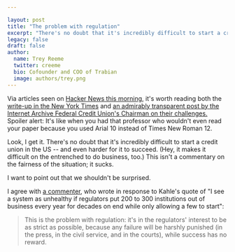 ```yaml
---

layout: post
title: "The problem with regulation"
excerpt: "There's no doubt that it's incredibly difficult to start a credit union in the US and even harder for it to succeed. Why are we surprised?"
legacy: false
draft: false
author:
  name: Trey Reeme
  twitter: creeme
  bio: Cofounder and COO of Trabian
  image: authors/trey.png
---
```


Via articles seen on [Hacker News this morning](https://news.ycombinator.com/news), it\'s worth reading both the [write-up in the New York Times](http://www.nytimes.com/2015/11/25/business/dealbook/dream-of-new-kind-of-credit-union-is-burdened-by-bureaucracy.html?_r=0) and
[an admirably transparent post by the Internet Archive Federal Credit Union\'s Chairman on their challenges.](https://blog.archive.org/2015/11/24/difficult-times-at-our-credit-union/) Spoiler alert: It's like when you had that professor who wouldn\'t even read your paper because you used Arial 10 instead of Times New Roman 12.

Look, I get it. There\'s no doubt that it\'s incredibly difficult to start a credit union in the US \-\- and even harder for it to succeed. (Hey, it makes it difficult on the entrenched to do business, too.) This isn\'t a commentary on the fairness of the situation; it sucks.

I want to point out that we shouldn\'t be surprised.

I agree with [a commenter](https://news.ycombinator.com/item?id=10627226), who wrote in response to Kahle\'s quote of "I see a system as unhealthy if regulators put 200 to 300 institutions out of business every year for decades on end while only allowing a few to start":

> This is the problem with regulation: it\'s in the regulators\' interest to be as strict as possible, because any failure will be harshly punished (in the press, in the civil service, and in the courts), while success has no reward.
